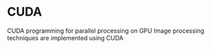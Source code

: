 # CUDA
CUDA programming for parallel processing on GPU
Image processing techniques are implemented using CUDA
